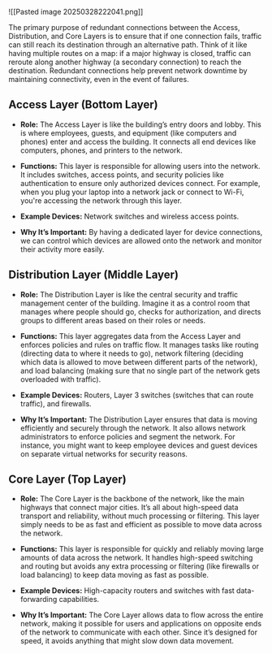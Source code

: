 ![[Pasted image 20250328222041.png]]

The primary purpose of redundant connections between the Access, Distribution, and Core Layers is to ensure that if one connection fails, traffic can still reach its destination through an alternative path. Think of it like having multiple routes on a map: if a major highway is closed, traffic can reroute along another highway (a secondary connection) to reach the destination. Redundant connections help prevent network downtime by maintaining connectivity, even in the event of failures.
## Access Layer (Bottom Layer)

- **Role:** The Access Layer is like the building’s entry doors and lobby. This is where employees, guests, and equipment (like computers and phones) enter and access the building. It connects all end devices like computers, phones, and printers to the network.

- **Functions:** This layer is responsible for allowing users into the network. It includes switches, access points, and security policies like authentication to ensure only authorized devices connect. For example, when you plug your laptop into a network jack or connect to Wi-Fi, you're accessing the network through this layer.

- **Example Devices:** Network switches and wireless access points.

- **Why It’s Important:** By having a dedicated layer for device connections, we can control which devices are allowed onto the network and monitor their activity more easily.

## Distribution Layer (Middle Layer)

- **Role:** The Distribution Layer is like the central security and traffic management center of the building. Imagine it as a control room that manages where people should go, checks for authorization, and directs groups to different areas based on their roles or needs.

- **Functions:** This layer aggregates data from the Access Layer and enforces policies and rules on traffic flow. It manages tasks like routing (directing data to where it needs to go), network filtering (deciding which data is allowed to move between different parts of the network), and load balancing (making sure that no single part of the network gets overloaded with traffic).

- **Example Devices:** Routers, Layer 3 switches (switches that can route traffic), and firewalls.

- **Why It’s Important:** The Distribution Layer ensures that data is moving efficiently and securely through the network. It also allows network administrators to enforce policies and segment the network. For instance, you might want to keep employee devices and guest devices on separate virtual networks for security reasons.

## Core Layer (Top Layer)

- **Role:** The Core Layer is the backbone of the network, like the main highways that connect major cities. It’s all about high-speed data transport and reliability, without much processing or filtering. This layer simply needs to be as fast and efficient as possible to move data across the network.

- **Functions:** This layer is responsible for quickly and reliably moving large amounts of data across the network. It handles high-speed switching and routing but avoids any extra processing or filtering (like firewalls or load balancing) to keep data moving as fast as possible.

- **Example Devices:** High-capacity routers and switches with fast data-forwarding capabilities.

- **Why It’s Important:** The Core Layer allows data to flow across the entire network, making it possible for users and applications on opposite ends of the network to communicate with each other. Since it’s designed for speed, it avoids anything that might slow down data movement.